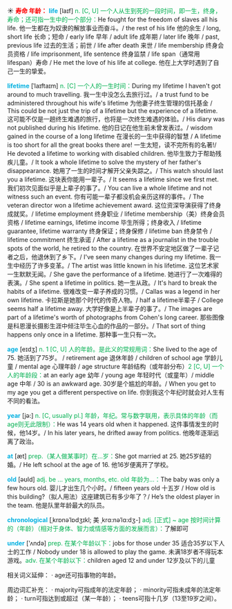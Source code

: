 ☀ <font color="red">**寿命 年龄：**</font>
<font color="sky blue">**life**</font> [laɪf] 
<font color="#00b050">n. [C, U] 一个人从生到死的一段时间，即一生，终身，寿命；还可指一生中的一个部分：</font>He fought for the freedom of slaves all his life. 他一生都在为奴隶的解放事业而奋斗。/ the rest of his life 他的余生 / long, short life 长命；短命 / early life 早年 / adult life 成年期 / later life 晚年 / past, previous life 过去的生活；前世 / life after death 来世 / life membership 终身会员资格 / life imprisonment, life sentence 终身监禁 / life span（通常用lifespan）寿命 / He met the love of his life at college. 他在上大学时遇到了自己一生的挚爱。
           
<font color="sky blue">**lifetime**</font> [ˈlaɪftaɪm]
<font color="#00b050">n. [C] 一个人的一生时间：</font>During my lifetime I haven't got around to much travelling. 我一生中没怎么去旅行过。/ a trust fund to be administered throughout his wife's lifetime 为他妻子终生管理的信托基金 / This could be not just the trip of a lifetime but the experience of a lifetime. 这可能不仅是一趟终生难遇的旅行，也将是一次终生难遇的体验。/ His diary was not published during his lifetime. 他的日记在他生前未曾发表过。/ wisdom gained in the course of a long lifetime 在漫长的一生中获得的智慧 / A lifetime is too short for all the great books there are! 一生太短，读不完所有的名著!/ He devoted a lifetime to working with disabled children. 他毕生致力于帮助残疾儿童。/ It took a whole lifetime to solve the mystery of her father's disappearance. 她用了一生的时间才解开父亲失踪之。/ This watch should last you a lifetime. 这块表你能用一辈子。/ It seems a lifetime since we first met. 我们初次见面似乎是上辈子的事了。/ You can live a whole lifetime and not witness such an event. 你有可能一辈子都没机会亲历这样的事件。/ The veteran director won a lifetime achievement award. 这位资深导演获得了终身成就奖。/ lifetime employment 终身职业 / lifetime membership（美）终身会员资格 / lifetime earnings, lifetime income 毕生所得；终身收入 / lifetime guarantee, lifetime warranty 终身保证；终身保修 / lifetime ban 终身禁令 / lifetime commitment 终生承诺 / After a lifetime as a journalist in the trouble spots of the world, he retired to the country. 在世界不安定地区做了一辈子记者之后，他退休到了乡下。/ I've seen many changes during my lifetime. 我一生中经历了许多变革。/ The artist was little known in his lifetime. 这位艺术家一生默默无闻。/ She gave the performance of a lifetime. 她进行了一次难得的表演。/ She spent a lifetime in politics. 她一生从政。/ It's hard to break the habits of a lifetime. 很难改变一辈子养成的习惯。/ Callas was a legend in her own lifetime. 卡拉斯是她那个时代的传奇人物。/ half a lifetime半辈子 / College seems half a lifetime away. 大学好像是上半辈子的事了。/ The images are part of a lifetime's worth of photographs from Cohen's long career. 那些图像是科恩漫长摄影生涯中倾注毕生心血的作品的一部分。/ That sort of thing happens only once in a lifetime. 那种事一生只有一次。

<font color="sky blue">**age**</font> [eɪdӡ] 
<font color="#00b050">n. 1 [C, U] 人的年龄。是此义的常规用词：</font>She lived to the age of 75. 她活到了75岁。 / retirement age 退休年龄 / children of school age 学龄儿童 / mental age 心理年龄 / age structure 年龄结构（或年龄分布）<font color="#00b050">2 [C, U] 一个人的年龄段：</font>at an early age 幼年 / young age 年轻时代（或童年）/ middle age 中年 / 30 is an awkward age. 30岁是个尴尬的年龄。/ When you get to my age you get a different perspective on life. 你到我这个年纪时就会对人生有不同的看法。

<font color="sky blue">**year**</font> [jə:] 
<font color="#00b050">n. [C, usually pl.] 年龄，年纪。常与数字联用，表示具体的年龄（而age则无此限制）：</font>He was 14 years old when it happened. 这件事情发生的时候，他14岁。/ In his later years, he drifted away from politics. 他晚年逐渐远离了政治。

<font color="sky blue">**at**</font> [æt] 
<font color="#00b050">prep.（某人做某事时）在…岁：</font>She got married at 25. 她25岁结的婚。/ He left school at the age of 16. 他16岁便离开了学校。

<font color="sky blue">**old**</font> [əʊld] 
<font color="#00b050">adj. be ... years, months, etc. old 年龄为…：</font>The baby was only a few hours old. 婴儿才出生几个小时。/ fifteen years old 十五岁 / How old is this building?（拟人用法）这座建筑已有多少年了？/ He’s the oldest player in the team. 他是队里年龄最大的队员。
           
<font color="sky blue">**chronological**</font> [ˌkrɒnəˈlɒdʒɪkl; 美 ˌkrɑ:nəˈlɑ:dʒ-]
<font color="#00b050">adj. [正式] ~ age 按时间计算的（年龄）（相对于身体、智力或情感等方面的发展而言）：</font>了解即可

<font color="sky blue">**under**</font> ['ʌndə] 
<font color="#00b050">prep. 在某个年龄以下：</font>jobs for those under 35 适合35岁以下人士的工作 / Nobody under 18 is allowed to play the game. 未满18岁者不得玩本游戏。<font color="#00b050">adv. 在某个年龄以下：</font>children aged 12 and under 12岁及以下的儿童

相关词义延伸：
· age还可指事物的年龄。

周边词汇补充：
· majority可指成年的法定年龄；
· minority可指未成年的法定年龄；
· turn可指达到或超过（某一年龄）；
· teens可指十几岁（13至19岁之间）。
